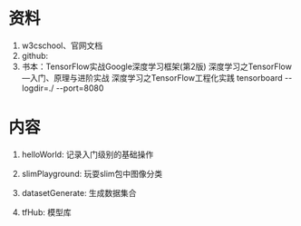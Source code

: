 # 资料
1. w3cschool、官网文档
2. github: 
3. 书本：TensorFlow实战Google深度学习框架(第2版)
        深度学习之TensorFlow—入门、原理与进阶实战
        深度学习之TensorFlow工程化实践
tensorboard --logdir=./ --port=8080
# 内容

1. helloWorld: 记录入门级别的基础操作

2. slimPlayground: 玩耍slim包中图像分类

3. datasetGenerate: 生成数据集合

4. tfHub: 模型库
